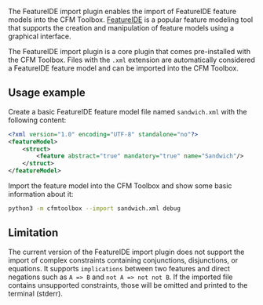 The FeatureIDE import plugin enables the import of FeatureIDE feature models into the CFM Toolbox.
[FeatureIDE](https://github.com/FeatureIDE/FeatureIDE) is a popular feature modeling tool that supports the creation and manipulation of feature models using a graphical interface.

The FeatureIDE import plugin is a core plugin that comes pre-installed with the CFM Toolbox.
Files with the `.xml` extension are automatically considered a FeatureIDE feature model and can be imported into the CFM Toolbox.

## Usage example

Create a basic FeatureIDE feature model file named `sandwich.xml` with the following content:

```xml
<?xml version="1.0" encoding="UTF-8" standalone="no"?>
<featureModel>
    <struct>
        <feature abstract="true" mandatory="true" name="Sandwich"/>
    </struct>
</featureModel>
```

Import the feature model into the CFM Toolbox and show some basic information about it:

```bash
python3 -m cfmtoolbox --import sandwich.xml debug
```

## Limitation

The current version of the FeatureIDE import plugin does not support the import of complex constraints containing conjunctions, disjunctions, or equations.
It supports `implications` between two features and direct negations such as `A => B` and `not A => not not B`.
If the imported file contains unsupported constraints, those will be omitted and printed to the terminal (stderr).